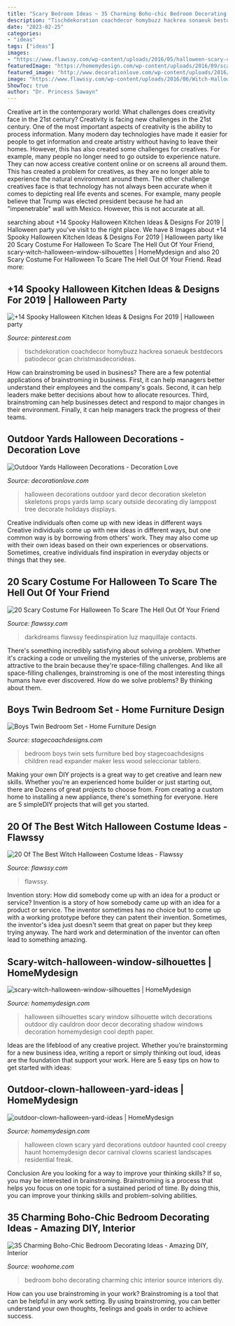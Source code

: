 ```yaml
---
title: "Scary Bedroom Ideas ~ 35 Charming Boho-chic Bedroom Decorating Ideas"
description: "Tischdekoration coachdecor homybuzz hackrea sonaeuk bestdecors patiodecor gcan christmasdecorideas"
date: "2023-02-25"
categories:
- "ideas"
tags: ["ideas"]
images:
- "https://www.flawssy.com/wp-content/uploads/2016/05/halloween-scary-costume.jpg"
featuredImage: "https://homemydesign.com/wp-content/uploads/2016/09/scary-witch-halloween-window-silhouettes.jpg"
featured_image: "http://www.decorationlove.com/wp-content/uploads/2016/08/Halloween-Skeleton-Yard-Decoration.jpg"
image: "https://www.flawssy.com/wp-content/uploads/2016/06/Witch-Halloween-Costume.jpg"
ShowToc: true
author: "Dr. Princess Sawayn"
---
```



Creative art in the contemporary world: What challenges does creativity face in the 21st century?
Creativity is facing new challenges in the 21st century. One of the most important aspects of creativity is the ability to process information. Many modern day technologies have made it easier for people to get information and create artistry without having to leave their homes. However, this has also created some challenges for creatives. For example, many people no longer need to go outside to experience nature. They can now access creative content online or on screens all around them. This has created a problem for creatives, as they are no longer able to experience the natural environment around them. The other challenge creatives face is that technology has not always been accurate when it comes to depicting real life events and scenes. For example, many people believe that Trump was elected president because he had an "impenetrable" wall with Mexico. However, this is not accurate at all.

	

		
searching about +14 Spooky Halloween Kitchen Ideas &amp; Designs For 2019 | Halloween party you've visit to the right place. We have 8 Images about +14 Spooky Halloween Kitchen Ideas &amp; Designs For 2019 | Halloween party like 20 Scary Costume For Halloween To Scare The Hell Out Of Your Friend, scary-witch-halloween-window-silhouettes | HomeMydesign and also 20 Scary Costume For Halloween To Scare The Hell Out Of Your Friend. Read more:
		
    
## +14 Spooky Halloween Kitchen Ideas &amp; Designs For 2019 | Halloween Party

<img loading=lazy src="https://i.pinimg.com/736x/e1/8b/7f/e18b7fd931e3f5d35df3b0a6f3292af7.jpg" onerror="this.onerror=null;this.src='https://tse3.mm.bing.net/th?id=OIP.4A5L2eV7VEejS71As9EGtgHaLR&amp;pid=15.1';" alt="+14 Spooky Halloween Kitchen Ideas &amp; Designs For 2019 | Halloween party">

_Source: pinterest.com_

>tischdekoration coachdecor homybuzz hackrea sonaeuk bestdecors patiodecor gcan christmasdecorideas. 

	

How can brainstroming be used in business?
There are a few potential applications of brainstroming in business. First, it can help managers better understand their employees and the company's goals. Second, it can help leaders make better decisions about how to allocate resources. Third, brainstroming can help businesses detect and respond to major changes in their environment. Finally, it can help managers track the progress of their teams.

    
## Outdoor Yards Halloween Decorations - Decoration Love

<img loading=lazy src="http://www.decorationlove.com/wp-content/uploads/2016/08/Halloween-Skeleton-Yard-Decoration.jpg" onerror="this.onerror=null;this.src='https://tse3.mm.bing.net/th?id=OIP.d4oX09021wVm9LU0TrpDgQHaLH&amp;pid=15.1';" alt="Outdoor Yards Halloween Decorations - Decoration Love">

_Source: decorationlove.com_

>halloween decorations outdoor yard decor decoration skeleton skeletons props yards lamp scary outside decorating diy lamppost tree decorate holidays displays. 

	

Creative individuals often come up with new ideas in different ways
Creative individuals come up with new ideas in different ways, but one common way is by borrowing from others' work. They may also come up with their own ideas based on their own experiences or observations. Sometimes, creative individuals find inspiration in everyday objects or things that they see.

    
## 20 Scary Costume For Halloween To Scare The Hell Out Of Your Friend

<img loading=lazy src="https://www.flawssy.com/wp-content/uploads/2016/05/halloween-scary-costume.jpg" onerror="this.onerror=null;this.src='https://tse3.mm.bing.net/th?id=OIP.iYgcS8MpgSI_6i_gnI6MFQHaLH&amp;pid=15.1';" alt="20 Scary Costume For Halloween To Scare The Hell Out Of Your Friend">

_Source: flawssy.com_

>darkdreams flawssy feedinspiration luz maquillaje contacts. 

	

There's something incredibly satisfying about solving a problem. Whether it's cracking a code or unveiling the mysteries of the universe, problems are attractive to the brain because they're space-filling challenges. And like all space-filling challenges, brainstroming is one of the most interesting things humans have ever discovered. How do we solve problems? By thinking about them.

    
## Boys Twin Bedroom Set - Home Furniture Design

<img loading=lazy src="https://www.stagecoachdesigns.com/wp-content/uploads/2015/11/Boys-Twin-Bedroom-Set.jpg" onerror="this.onerror=null;this.src='https://tse2.mm.bing.net/th?id=OIP.q7JZos2O-sejleQ7_l4vHAHaF7&amp;pid=15.1';" alt="Boys Twin Bedroom Set - Home Furniture Design">

_Source: stagecoachdesigns.com_

>bedroom boys twin sets furniture bed boy stagecoachdesigns children read expander maker less wood seleccionar tablero. 

	

Making your own DIY projects is a great way to get creative and learn new skills. Whether you're an experienced home builder or just starting out, there are Dozens of great projects to choose from. From creating a custom home to installing a new appliance, there's something for everyone. Here are 5 simpleDIY projects that will get you started.

    
## 20 Of The Best Witch Halloween Costume Ideas - Flawssy

<img loading=lazy src="https://www.flawssy.com/wp-content/uploads/2016/06/Witch-Halloween-Costume.jpg" onerror="this.onerror=null;this.src='https://tse2.mm.bing.net/th?id=OIP.3VU3n3HpURYaaQf_ddmzWwHaLH&amp;pid=15.1';" alt="20 Of The Best Witch Halloween Costume Ideas - Flawssy">

_Source: flawssy.com_

>flawssy. 

	

Invention story: How did somebody come up with an idea for a product or service?
Invention is a story of how somebody came up with an idea for a product or service. The inventor sometimes has no choice but to come up with a working prototype before they can patent their invention. Sometimes, the inventor's idea just doesn't seem that great on paper but they keep trying anyway. The hard work and determination of the inventor can often lead to something amazing.

    
## Scary-witch-halloween-window-silhouettes | HomeMydesign

<img loading=lazy src="https://homemydesign.com/wp-content/uploads/2016/09/scary-witch-halloween-window-silhouettes.jpg" onerror="this.onerror=null;this.src='https://tse2.mm.bing.net/th?id=OIP.kyjrpqyA_M_rkrb2lCY71gHaJQ&amp;pid=15.1';" alt="scary-witch-halloween-window-silhouettes | HomeMydesign">

_Source: homemydesign.com_

>halloween silhouettes scary window silhouette witch decorations outdoor diy cauldron door decor decorating shadow windows decoration homemydesign cool depth paper. 

	

Ideas are the lifeblood of any creative project. Whether you’re brainstorming for a new business idea, writing a report or simply thinking out loud, ideas are the foundation that support your work. Here are 5 easy tips on how to get started with ideas: 

    
## Outdoor-clown-halloween-yard-ideas | HomeMydesign

<img loading=lazy src="https://homemydesign.com/wp-content/uploads/2017/10/outdoor-clown-halloween-yard-ideas.jpg" onerror="this.onerror=null;this.src='https://tse4.mm.bing.net/th?id=OIP.OmBN8qkKGMKM_1onFohvwwHaE8&amp;pid=15.1';" alt="outdoor-clown-halloween-yard-ideas | HomeMydesign">

_Source: homemydesign.com_

>halloween clown scary yard decorations outdoor haunted cool creepy haunt homemydesign decor carnival clowns scariest landscapes residential freak. 

	

Conclusion
Are you looking for a way to improve your thinking skills? If so, you may be interested in brainstroming. Brainstroming is a process that helps you focus on one topic for a sustained period of time. By doing this, you can improve your thinking skills and problem-solving abilities.

    
## 35 Charming Boho-Chic Bedroom Decorating Ideas - Amazing DIY, Interior

<img loading=lazy src="https://www.woohome.com/wp-content/uploads/2014/05/charming-boho-bedroom-ideas-35.jpg" onerror="this.onerror=null;this.src='https://tse3.mm.bing.net/th?id=OIP.TjXHyvFXhDIOz2lqxIoz9QHaLH&amp;pid=15.1';" alt="35 Charming Boho-Chic Bedroom Decorating Ideas - Amazing DIY, Interior">

_Source: woohome.com_

>bedroom boho decorating charming chic interior source interiors diy. 

	

How can you use brainstroming in your work?
Brainstroming is a tool that can be helpful in any work setting. By using brainstroming, you can better understand your own thoughts, feelings and goals in order to achieve success.


